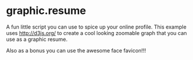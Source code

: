 graphic.resume
==============

A fun little script you can use to spice up your online profile. This example uses http://d3js.org/ to create a cool looking zoomable graph that you can use as a graphic resume.

Also as a bonus you can use the awesome face favicon!!!